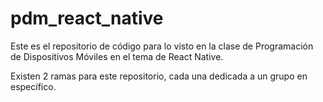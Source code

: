 # pdm_react_native
Este es el repositorio de código para lo visto en la clase de Programación de Dispositivos Móviles en el tema de React Native.

Existen 2 ramas para este repositorio, cada una dedicada a un grupo en específico.
